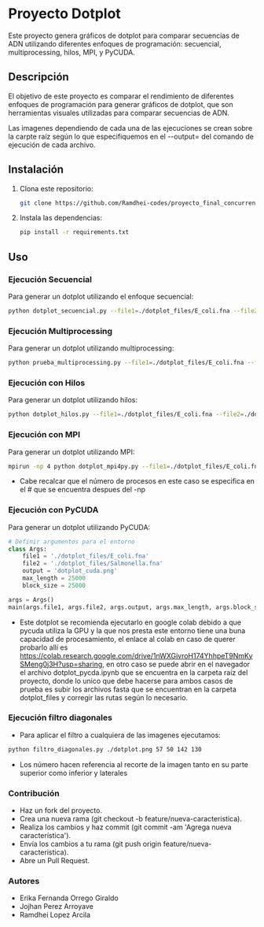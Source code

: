 # Proyecto Dotplot

Este proyecto genera gráficos de dotplot para comparar secuencias de ADN utilizando diferentes enfoques de programación: secuencial, multiprocessing, hilos, MPI, y PyCUDA.

## Descripción

El objetivo de este proyecto es comparar el rendimiento de diferentes enfoques de programación para generar gráficos de dotplot, que son herramientas visuales utilizadas para comparar secuencias de ADN.

Las imagenes dependiendo de cada una de las ejecuciones se crean sobre la carpte raíz según lo que especifiquemos en el --output= del comando de ejecución de cada archivo.

## Instalación

1. Clona este repositorio:
    ```bash
    git clone https://github.com/Ramdhei-codes/proyecto_final_concurrente.git
    ```

2. Instala las dependencias:
    ```bash
    pip install -r requirements.txt
    ```

## Uso

### Ejecución Secuencial

Para generar un dotplot utilizando el enfoque secuencial:
```bash
python dotplot_secuencial.py --file1=./dotplot_files/E_coli.fna --file2=./dotplot_files/Salmonella.fna --output=dotplot_secuencial.png --max_length=10000
```

### Ejecución Multiprocessing
Para generar un dotplot utilizando multiprocessing:
```bash
python prueba_multiprocessing.py --file1=./dotplot_files/E_coli.fna --file2=./dotplot_files/Salmonella.fna --output=dotplot_multiprocessing.png --max_length=10000 --num_processes=4
```

### Ejecución con Hilos
Para generar un dotplot utilizando hilos:
```bash
python dotplot_hilos.py --file1=./dotplot_files/E_coli.fna --file2=./dotplot_files/Salmonella.fna --output=dotplot_hilos.png --max_length=10000 --num_threads=4

```

### Ejecución con MPI
Para generar un dotplot utilizando MPI:
```bash
mpirun -np 4 python dotplot_mpi4py.py --file1=./dotplot_files/E_coli.fna --file2=./dotplot_files/Salmonella.fna --output=dotplot_mpi.png --max_length=10000
```
- Cabe recalcar que el número de procesos en este caso se especifica en el # que se encuentra despues del -np

### Ejecución con PyCUDA
Para generar un dotplot utilizando PyCUDA:

```python
# Definir argumentos para el entorno
class Args:
    file1 = './dotplot_files/E_coli.fna'
    file2 = './dotplot_files/Salmonella.fna'
    output = 'dotplot_cuda.png'
    max_length = 25000
    block_size = 25000

args = Args()
main(args.file1, args.file2, args.output, args.max_length, args.block_size)
```
- Este dotplot se recomienda ejecutarlo en google colab debido a que pycuda utiliza la GPU y la que nos presta este entorno tiene una buna capacidad de procesamiento,
el enlace al colab en caso de querer probarlo allí es https://colab.research.google.com/drive/1nWXGivroH174YhhpeT9NmKySMeng0j3H?usp=sharing, en otro caso se puede abrir en el navegador el archivo dotplot_pycda.ipynb que se encuentra en la carpeta raíz del proyecto, donde lo unico que debe hacerse para ambos casos de prueba es subir los archivos fasta que se encuentran en la carpeta dotplot_files y corregir las rutas según lo necesario.

### Ejecución filtro diagonales
- Para aplicar el filtro a cualquiera de las imagenes ejecutamos:
```bash
python filtro_diagonales.py ./dotplot.png 57 50 142 130
``` 
- Los número hacen referencia al recorte de la imagen tanto en su parte superior como inferior y laterales

### Contribución
- Haz un fork del proyecto.
- Crea una nueva rama (git checkout -b feature/nueva-caracteristica).
- Realiza los cambios y haz commit (git commit -am 'Agrega nueva característica').
- Envía los cambios a tu rama (git push origin feature/nueva-caracteristica).
- Abre un Pull Request.

### Autores
- Erika Fernanda Orrego Giraldo
- Jojhan Perez Arroyave
- Ramdhei Lopez Arcila